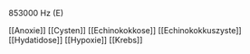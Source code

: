 853000 Hz (E)

[[Anoxie]]
[[Cysten]]
[[Echinokokkose]]
[[Echinokokkuszyste]]
[[Hydatidose]]
[[Hypoxie]]
[[Krebs]]
